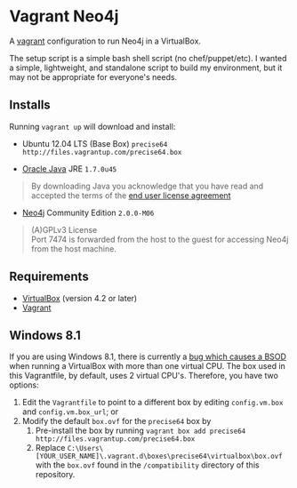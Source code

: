 # Vagrant Neo4j

A [vagrant](http://vagrantup.com) configuration to run Neo4j in a VirtualBox.

The setup script is a simple bash shell script (no chef/puppet/etc). I wanted a simple, lightweight, and standalone script to build my environment, but it may not be appropriate for everyone's needs.

## Installs

Running `vagrant up` will download and install:

* Ubuntu 12.04 LTS (Base Box) `precise64 http://files.vagrantup.com/precise64.box`

* [Oracle Java](http://www.java.com/) JRE `1.7.0u45`
> By downloading Java you acknowledge that you have read and accepted the terms of the [end user license agreement](http://www.oracle.com/technetwork/java/javase/terms/license/)

* [Neo4j](http://www.neo4j.org/) Community Edition `2.0.0-M06`
> (A)GPLv3 License<br>
> Port 7474 is forwarded from the host to the guest for accessing Neo4j from the host machine.

## Requirements

* [VirtualBox](https://www.virtualbox.org/) (version 4.2 or later)
* [Vagrant](http://www.vagrantup.com/)

## Windows 8.1

If you are using Windows 8.1, there is currently a [bug which causes a BSOD](https://forums.virtualbox.org/viewtopic.php?f=6&t=57893) when running a VirtualBox with more than one virtual CPU. The box used in this Vagrantfile, by default, uses 2 virtual CPU's. Therefore, you have two options:

1. Edit the `Vagrantfile` to point to a different box by editing `config.vm.box` and `config.vm.box_url`; or
1. Modify the default `box.ovf` for the `precise64` box by
    1. Pre-install the box by running `vagrant box add precise64 http://files.vagrantup.com/precise64.box`
    2. Replace `C:\Users\[YOUR_USER_NAME]\.vagrant.d\boxes\precise64\virtualbox\box.ovf` with the `box.ovf` found in the `/compatibility` directory of this repository.
